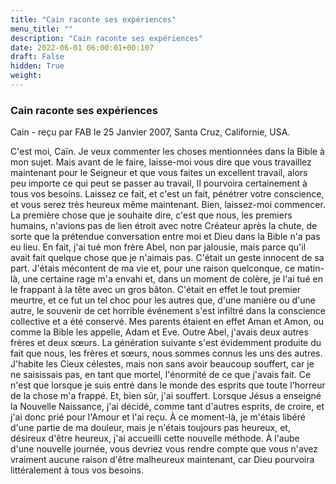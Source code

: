 ```yaml
---
title: "Cain raconte ses expériences"
menu_title: ""
description: "Cain raconte ses expériences"
date: 2022-06-01 06:00:01+00:107
draft: False
hidden: True
weight:
---
```

### Cain raconte ses expériences

Cain - reçu par FAB le 25 Janvier 2007, Santa Cruz, Californie, USA.

C'est moi, Caïn.
Je veux commenter les choses mentionnées dans la Bible à mon sujet. Mais avant de le faire, laisse-moi vous dire que vous travaillez maintenant pour le Seigneur et que vous faites un excellent travail, alors peu importe ce qui peut se passer au travail, Il pourvoira certainement à tous vos besoins. Laissez ce fait, et c'est un fait, pénétrer votre conscience, et vous serez très heureux même maintenant.
Bien, laissez-moi commencer. La première chose que je souhaite dire, c'est que nous, les premiers humains, n'avions pas de lien étroit avec notre Créateur après la chute, de sorte que la prétendue conversation entre moi et Dieu dans la Bible n'a pas eu lieu.
En fait, j'ai tué mon frère Abel, non par jalousie, mais parce qu'il avait fait quelque chose que je n'aimais pas. C'était un geste innocent de sa part. J'étais mécontent de ma vie et, pour une raison quelconque, ce matin-là, une certaine rage m'a envahi et, dans un moment de colère, je l'ai tué en le frappant à la tête avec un gros bâton.
C'était en effet le tout premier meurtre, et ce fut un tel choc pour les autres que, d'une manière ou d'une autre, le souvenir de cet horrible événement s'est infiltré dans la conscience collective et a été conservé.
Mes parents étaient en effet Aman et Amon, ou comme la Bible les appelle, Adam et Eve. Outre Abel, j'avais deux autres frères et deux sœurs. La génération suivante s'est évidemment produite du fait que nous, les frères et sœurs, nous sommes connus les uns des autres.
J'habite les Cieux célestes, mais non sans avoir beaucoup souffert, car je ne saisissais pas, en tant que mortel, l'énormité de ce que j'avais fait. Ce n'est que lorsque je suis entré dans le monde des esprits que toute l'horreur de la chose m'a frappé. Et, bien sûr, j'ai souffert.
Lorsque Jésus a enseigné la Nouvelle Naissance, j'ai décidé, comme tant d'autres esprits, de croire, et j'ai donc prié pour l'Amour et l'ai reçu. À ce moment-là, je m'étais libéré d'une partie de ma douleur, mais je n'étais toujours pas heureux, et, désireux d'être heureux, j'ai accueilli cette nouvelle méthode.
À l'aube d'une nouvelle journée, vous devriez vous rendre compte que vous n'avez vraiment aucune raison d'être malheureux maintenant, car Dieu pourvoira littéralement à tous vos besoins.